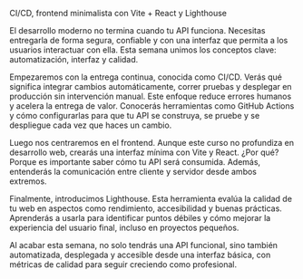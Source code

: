 CI/CD, frontend minimalista con Vite + React y Lighthouse

El desarrollo moderno no termina cuando tu API funciona. Necesitas entregarla de forma segura, confiable y con una interfaz que permita a los usuarios interactuar con ella. Esta semana unimos los conceptos clave: automatización, interfaz y calidad.

Empezaremos con la entrega continua, conocida como CI/CD. Verás qué significa integrar cambios automáticamente, correr pruebas y desplegar en producción sin intervención manual. Este enfoque reduce errores humanos y acelera la entrega de valor. Conocerás herramientas como GitHub Actions y cómo configurarlas para que tu API se construya, se pruebe y se despliegue cada vez que haces un cambio.

Luego nos centraremos en el frontend. Aunque este curso no profundiza en desarrollo web, crearás una interfaz mínima con Vite y React. ¿Por qué? Porque es importante saber cómo tu API será consumida. Además, entenderás la comunicación entre cliente y servidor desde ambos extremos.

Finalmente, introducimos Lighthouse. Esta herramienta evalúa la calidad de tu web en aspectos como rendimiento, accesibilidad y buenas prácticas. Aprenderás a usarla para identificar puntos débiles y cómo mejorar la experiencia del usuario final, incluso en proyectos pequeños.

Al acabar esta semana, no solo tendrás una API funcional, sino también automatizada, desplegada y accesible desde una interfaz básica, con métricas de calidad para seguir creciendo como profesional.
